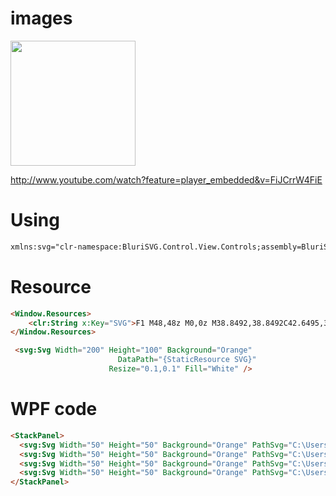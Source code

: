 # images

<img src="https://i.imgur.com/flNXjpx.png" width="200"> 
 
http://www.youtube.com/watch?feature=player_embedded&v=FiJCrrW4FiE
# Using
```html 
xmlns:svg="clr-namespace:BluriSVG.Control.View.Controls;assembly=BluriSVG.Control" 
``` 

# Resource 
```html
<Window.Resources>
    <clr:String x:Key="SVG">F1 M48,48z M0,0z M38.8492,38.8492C42.6495,35.049 45,29.799 45,24 45,12.402 35.598,3 24,3 12.402,3 3,12.402 3,24 3,29.799 5.35051,35.049 9.15076,38.8492</clr:String>
</Window.Resources>

 <svg:Svg Width="200" Height="100" Background="Orange"
                        DataPath="{StaticResource SVG}"
                      Resize="0.1,0.1" Fill="White" />

```

# WPF code 
```html
<StackPanel>
  <svg:Svg Width="50" Height="50" Background="Orange" PathSvg="C:\Users\Maks\Downloads\banana-bananas-bunch-svgrepo-com.svg" Resize="1,1" Fill="Red" />
  <svg:Svg Width="50" Height="50" Background="Orange" PathSvg="C:\Users\Maks\Downloads\banana-bananas-bunch-svgrepo-com.svg" Resize="1,1" Fill="Green" />
  <svg:Svg Width="50" Height="50" Background="Orange" PathSvg="C:\Users\Maks\Downloads\banana-bananas-bunch-svgrepo-com.svg" Resize="1,1" Fill="Blue" />
  <svg:Svg Width="50" Height="50" Background="Orange" PathSvg="C:\Users\Maks\Downloads\20ec14b1be6ee8760a40687db70c7406_auto_x2 (1).svg" Resize="0.4,0.4" Fill="White" />
</StackPanel>
```